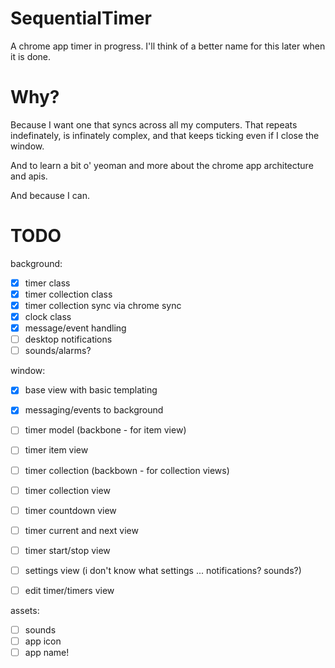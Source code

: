 SequentialTimer
===============

A chrome app timer in progress. I'll think of a better name for this later when it is done.


Why?
====

Because I want one that syncs across all my computers.  That repeats indefinately, is infinately complex, and that keeps ticking even if I close the window.

And to learn a bit o' yeoman and more about the chrome app architecture and apis.

And because I can.

TODO
====

background:
 - [x] timer class
 - [x] timer collection class
 - [x] timer collection sync via chrome sync
 - [x] clock class
 - [x] message/event handling 
 - [ ] desktop notifications
 - [ ] sounds/alarms?

window:
 - [x] base view with basic templating
 - [x] messaging/events to background
 - [ ] timer model (backbone - for item view)
 - [ ] timer item view
 - [ ] timer collection (backbown - for collection views)
 - [ ] timer collection view
 - [ ] timer countdown view
 - [ ] timer current and next view
 - [ ] timer start/stop view
 - [ ] settings view (i don't know what settings ... notifications? sounds?)
 - [ ] edit timer/timers view
 

assets:
 - [ ] sounds
 - [ ] app icon
 - [ ] app name!
